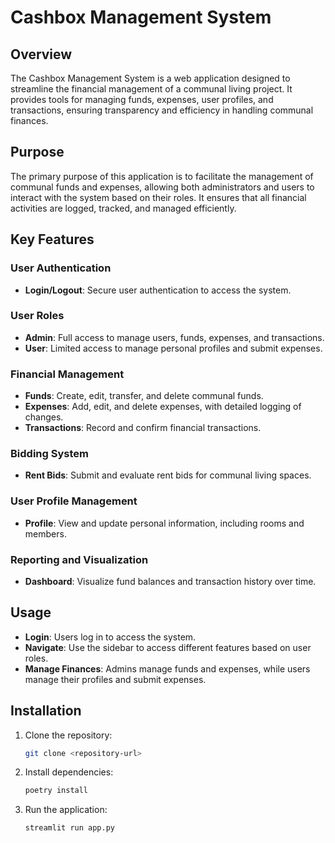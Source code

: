 # Cashbox Management System

## Overview
The Cashbox Management System is a web application designed to streamline the financial management of a communal living project. It provides tools for managing funds, expenses, user profiles, and transactions, ensuring transparency and efficiency in handling communal finances.

## Purpose
The primary purpose of this application is to facilitate the management of communal funds and expenses, allowing both administrators and users to interact with the system based on their roles. It ensures that all financial activities are logged, tracked, and managed efficiently.

## Key Features

### User Authentication
- **Login/Logout**: Secure user authentication to access the system.

### User Roles
- **Admin**: Full access to manage users, funds, expenses, and transactions.
- **User**: Limited access to manage personal profiles and submit expenses.

### Financial Management
- **Funds**: Create, edit, transfer, and delete communal funds.
- **Expenses**: Add, edit, and delete expenses, with detailed logging of changes.
- **Transactions**: Record and confirm financial transactions.

### Bidding System
- **Rent Bids**: Submit and evaluate rent bids for communal living spaces.

### User Profile Management
- **Profile**: View and update personal information, including rooms and members.

### Reporting and Visualization
- **Dashboard**: Visualize fund balances and transaction history over time.

## Usage
- **Login**: Users log in to access the system.
- **Navigate**: Use the sidebar to access different features based on user roles.
- **Manage Finances**: Admins manage funds and expenses, while users manage their profiles and submit expenses.

## Installation
1. Clone the repository:
    ```sh
    git clone <repository-url>
    ```
2. Install dependencies:
    ```sh
    poetry install
    ```
3. Run the application:
    ```sh
    streamlit run app.py
    ```